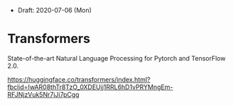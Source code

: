 * Draft: 2020-07-06 (Mon)

# Transformers

State-of-the-art Natural Language Processing for Pytorch and TensorFlow 2.0.

https://huggingface.co/transformers/index.html?fbclid=IwAR08thTr8TzO_0XDEUjj1RRL6hD1vPRYMngEm-RFJNjzVuk5Nr7jJi7pCgg

